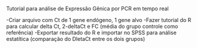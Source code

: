 
Tutorial para análise de Expressão Gênica por PCR em tempo real

-Criar arquivo com Ct de 1 gene endógeno, 1 gene alvo
-Fazer tutorial do R para calcular delta Ct, 2-deltaCt e FC (média do grupo controle como referência)
-Exportar resultado do R e importar no SPSS para análise estatítica (comparação do DletaCt entre os dois grupos)
